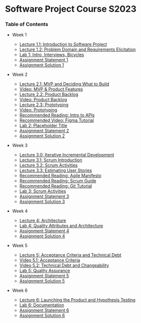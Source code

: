 # Software Project Course S2023

### Table of Contents

- Week 1
    - [Lecture 1.1: Introduction to Software Project](Lectures/1.1%20Introduction%20to%20Software%20Project.pdf)
    - [Lecture 1.2: Problem Domain and Requirements Elicitation](Lectures/1.2%20Problem%20Domain%20and%20Requirements%20Elicitation.pdf)
    - [Lab 1: Intro, Interviews, Bicycles](Labs/Lab%201.%20Intro,%20Interviews,%20Bicycles.pdf)
    - [Assignment Statement 1](Assignments/SP_Assignment_01.pdf)
    - [Assignment Solution 1](Assignments/Assignment%201.pdf)

- Week 2
    - [Lecture 2.1: MVP and Deciding What to Build](Lectures/2.1%20MVP%20and%20Deciding%20What%20to%20Build.pdf)
    - [Video: MVP & Product Features](https://www.youtube.com/watch?v=0C2ZVGRD-RY&feature=youtu.be)
    - [Lecture 2.2: Product Backlog](Lectures/2.2%20Product%20backlog.pdf)
    - [Video: Product Backlog](https://www.youtube.com/watch?v=bD8DLsg6Qvw)
    - [Lecture 2.3: Prototyping](Lectures/2.3%20Prototyping.pdf)
    - [Video: Prototyping](https://www.youtube.com/watch?v=CCQwPb8SEMk)
    - [Recommended Reading: Intro to APIs](https://zapier.com/resources/guides/apis)
    - [Recommended Video: Figma Tutorial](https://www.youtube.com/watch?v=HZuk6Wkx_Eg&feature=youtu.be)
    - [Lab 2: Placeholder Title](Labs/Lab%201.%20Intro,%20Interviews,%20Bicycles.pdf)
    - [Assignment Statement 2](Assignments/SP_Assignment_02.pdf)
    - [Assignment Solution 2](Assignments/Assignment%202.pdf)

- Week 3
    - [Lecture 3.0: Iterative Incremental Development](Lectures/3.0%20Iterative%20Incremental%20Development.pdf)
    - [Lecture 3.1: Scrum Introduction](Lectures/3.1%20Scrum%20Intro.pdf)
    - [Lecture 3.2: Scrum Activities](Lectures/3.2%20Scrum%20Activities.pdf)
    - [Lecture 3.3: Estimating User Stories](Lectures/3.3%20Estimating%20User%20Stories.pdf)
    - [Recommended Reading: Agile Manifesto](https://agilemanifesto.org/)
    - [Recommended Reading: Scrum Guide](https://scrumguides.org/)
    - [Recommended Reading: Git Tutorial](https://hackmd.io/@aabounegm/SWP-git)
    - [Lab 3: Scrum Activities](Labs/Lab%203.%20Scrum%20Activities.pdf)
    - [Assignment Statement 3](Assignments/SP_Assignment_03.pdf)
    - [Assignment Solution 3](Assignments/Assignment%203.pdf)

- Week 4
    - [Lecture 4: Architecture](Lectures/4.%20Architecture.pdf)
    - [Lab 4: Quality Attributes and Architecture](Labs/Lab%204.%20Quality%20Attributes%20Architecture.pdf)
    - [Assignment Statement 4](Assignments/SP_Assignment_04.pdf)
    - [Assignment Solution 4](Assignments/Assignment%204.pdf)

- Week 5
    - [Lecture 5: Acceptance Criteria and Technical Debt](Lectures/5%20Acceptance%20Criteria%20Technical%20Debt.pdf)
    - [Video 5.1: Acceptance Criteria](https://www.youtube.com/watch?v=OAmz9fkBeHQ&feature=youtu.be)
    - [Video 5.2: Technical Debt and Changeability](https://www.youtube.com/watch?v=MD0-m_VYw1M&feature=youtu.be)
    - [Lab 5: Quality Assurance](Labs/Lab%205.%20Quality%20assurance.pdf)
    - [Assignment Statement 5](Assignments/SP_Assignment_05.pdf)
    - [Assignment Solution 5](Assignments/Assignment%205.pdf)

- Week 6
    - [Lecture 6: Launching the Product and Hypothesis Testing](Lectures/6.%20Launching%20the%20product%20Hypothesis%20Testing.pdf)
    - [Lab 6: Documentation](Labs/Lab%206%20-%20Documentation.pdf)
    - [Assignment Statement 6](Assignments/SP_Assignment_06.pdf)
    - [Assignment Solution 6](Assignments/Assignment%206.pdf)
